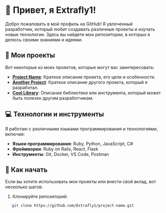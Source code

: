 # 👋 Привет, я Extrafly1!

Добро пожаловать в мой профиль на GitHub! Я увлеченный разработчик, который любит создавать различные проекты и изучать новые технологии. Здесь вы найдете мои репозитории, в которых я делюсь своими знаниями и идеями.

## 🌟 Мои проекты

Вот некоторые из моих проектов, которые могут вас заинтересовать:

- **[Project Name](https://github.com/Extrafly1/project-name)**: Краткое описание проекта, его цели и особенности.
- **[Another Project](https://github.com/Extrafly1/another-project)**: Краткое описание другого проекта, который я разработал.
- **[Cool Library](https://github.com/Extrafly1/cool-library)**: Описание библиотеки или инструмента, который может быть полезен другим разработчикам.

## 💻 Технологии и инструменты

Я работаю с различными языками программирования и технологиями, включая:

- **Языки программирования**: Ruby, Python, JavaScript, C#
- **Фреймворки**: Ruby on Rails, React, Flask
- **Инструменты**: Git, Docker, VS Code, Postman

## 🚀 Как начать

Если вы хотите использовать мои проекты или внести свой вклад, вот несколько шагов:

1. Клонируйте репозиторий:
   
```bash
   git clone https://github.com/Extrafly1/project-name.git
```
